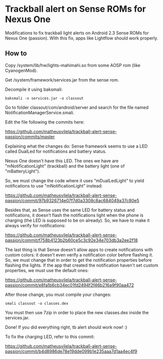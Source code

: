 Trackball alert on Sense ROMs for Nexus One
==============

Modifications to fix trackball light alerts on Android 2.3 Sense ROMs for Nexus One (passion). With this fix, apps like Lightflow should work properly.

## How to

Copy /system/lib/hw/lights-mahimahi.so from some AOSP rom (like CyanogenMod).

Get /system/framework/services.jar from the sense rom.

Decompile it using baksmali:

```
baksmali -x services.jar -o classout
```

Go to folder classout/com/android/server and search for the file named NotificationManagerService.smali.

Edit the file following the commits here:

https://github.com/matheusvilela/trackball-alert-sense-passion/commits/master

Explaining what the changes do: Sense framework seems to use a LED called DualLed for notifications and battery status.

Nexus One doesn't have this LED. The ones we have are "mNotificationLight" (trackball) and the battery light (one of
"mBatteryLight").
      
So, we must change the code where it uses "mDualLedLight" to yield notifications to use "mNotificationLight" instead:

https://github.com/matheusvilela/trackball-alert-sense-passion/commit/97b9326714e07f7d0a3308c8ac684049a37c80e5

Besides that, as Sense uses the same LED for battery status and notifications, it doesn't flash the notifications light
when the phone is charging (the LED is supposed to be on already). So, we have to make it always verify for notifications:

https://github.com/matheusvilela/trackball-alert-sense-passion/commit/f758b4123b2b60ce5c3c92e34e703db3a2ee2f18

The last thing is that Sense doesn't allow apps to create notifications with custom colors: it doesn't even verify
a notification color before flashing it. So, we must change that in order to get the notification properties before
flashing the lights. If the app that created the notification haven't set custom properties, we must use the default ones:

https://github.com/matheusvilela/trackball-alert-sense-passion/commit/e8fa1b6cb34ec01fd2494f2f46b216a9f90aa472

After those change, you must compile your changes:

```
smali classout -o classes.dex
```

You must then use 7zip in order to place the new classes.dex inside the services.jar.

Done! If you did everything right, tb alert should work now! :)

To fix the charging LED, refer to this commit:

https://github.com/matheusvilela/trackball-alert-sense-passion/commit/b4d8986de78e19dde099b1e235aaa7d1aa4ec4f9
